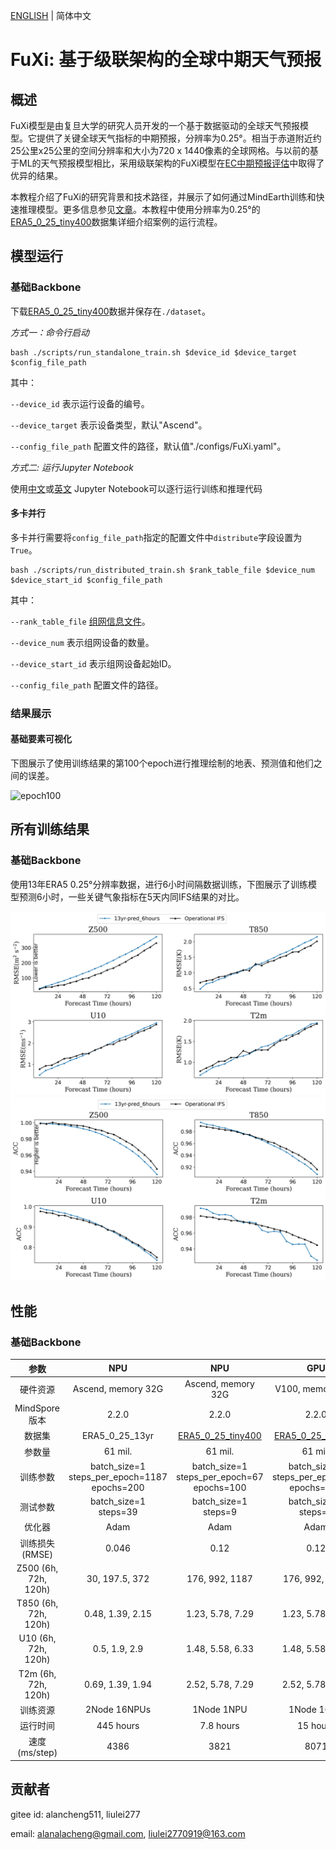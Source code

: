 [ENGLISH](README.md) | 简体中文

# FuXi: 基于级联架构的全球中期天气预报

## 概述

FuXi模型是由复旦大学的研究人员开发的一个基于数据驱动的全球天气预报模型。它提供了关键全球天气指标的中期预报，分辨率为0.25°。相当于赤道附近约25公里x25公里的空间分辨率和大小为720 x 1440像素的全球网格。与以前的基于ML的天气预报模型相比，采用级联架构的FuXi模型在[EC中期预报评估](https://charts.ecmwf.int/products/plwww_3m_fc_aimodels_wp_mean?area=Northern%20Extra-tropics&parameter=Geopotential%20500hPa&score=Root%20mean%20square%20error)中取得了优异的结果。

本教程介绍了FuXi的研究背景和技术路径，并展示了如何通过MindEarth训练和快速推理模型。更多信息参见[文章](https://www.nature.com/articles/s41612-023-00512-1)。本教程中使用分辨率为0.25°的[ERA5_0_25_tiny400](https://download-mindspore.osinfra.cn/mindscience/mindearth/dataset/ERA5_0_25_tiny400/)数据集详细介绍案例的运行流程。

## 模型运行

### 基础Backbone

下载[ERA5_0_25_tiny400](https://download-mindspore.osinfra.cn/mindscience/mindearth/dataset/ERA5_0_25_tiny400/)数据并保存在`./dataset`。

*方式一：命令行启动*

```shell
bash ./scripts/run_standalone_train.sh $device_id $device_target $config_file_path
```

其中：

`--device_id` 表示运行设备的编号。

`--device_target` 表示设备类型，默认"Ascend"。

`--config_file_path` 配置文件的路径，默认值"./configs/FuXi.yaml"。

*方式二: 运行Jupyter Notebook*

使用[中文](https://gitee.com/mindspore/mindscience/blob/f93ea7a7f90d67c983256844a2bcab094a3c7084/MindEarth/applications/medium-range/fuxi/fuxi_CN.ipynb)或[英文](https://gitee.com/mindspore/mindscience/raw/f93ea7a7f90d67c983256844a2bcab094a3c7084/MindEarth/applications/medium-range/fuxi/fuxi.ipynb) Jupyter Notebook可以逐行运行训练和推理代码

#### 多卡并行

多卡并行需要将`config_file_path`指定的配置文件中`distribute`字段设置为`True`。

```shell
bash ./scripts/run_distributed_train.sh $rank_table_file $device_num $device_start_id $config_file_path
```

其中：

`--rank_table_file` [组网信息文件](https://www.mindspore.cn/tutorials/experts/zh-CN/r2.2/parallel/rank_table.html#%E6%A6%82%E8%BF%B0)。

`--device_num` 表示组网设备的数量。

`--device_start_id` 表示组网设备起始ID。

`--config_file_path` 配置文件的路径。

### 结果展示

#### 基础要素可视化

下图展示了使用训练结果的第100个epoch进行推理绘制的地表、预测值和他们之间的误差。

![epoch100](images/key_info_comparison.png)

## 所有训练结果

### 基础Backbone

使用13年ERA5 0.25°分辨率数据，进行6小时间隔数据训练，下图展示了训练模型预测6小时，一些关键气象指标在5天内同IFS结果的对比。

![13yr_rmse](./images/RMSE_0.25_multi_years.png)
![13yr_acc](./images/ACC_0.25_multi_years.png)

## 性能

### 基础Backbone

|      参数        |        NPU              |        NPU             |    GPU       |
|:----------------------:|:--------------------------:|:--------------------------:|:---------------:|
|    硬件资源        |     Ascend, memory 32G     |     Ascend, memory 32G      |     V100, memory 32G       |
|     MindSpore版本   |        2.2.0             |         2.2.0             |      2.2.0       |
|     数据集      |      ERA5_0_25_13yr             |      [ERA5_0_25_tiny400](https://download.mindspore.cn/mindscience/mindearth/dataset/ERA5_0_25_tiny400)     |     [ERA5_0_25_tiny400](https://download.mindspore.cn/mindscience/mindearth/dataset/ERA5_0_25_tiny400)     |
|    参数量     |    61 mil.         |          61 mil.         |        61 mil.    |
|    训练参数  |        batch_size=1<br>steps_per_epoch=1187<br>epochs=200    |    batch_size=1<br>steps_per_epoch=67<br>epochs=100   |     batch_size=1<br>steps_per_epoch=67<br>epochs=100     |
|        测试参数      |    batch_size=1<br>steps=39 | batch_size=1<br>steps=9 |    batch_size=1<br>steps=9  |
|    优化器    |        Adam      |         Adam              |    Adam     |
|        训练损失(RMSE)      |    0.046    |   0.12     |  0.12   |
|        Z500  (6h, 72h, 120h)      |   30, 197.5, 372 |  176, 992, 1187 |   176, 992, 1187    |
|        T850  (6h, 72h, 120h)      |   0.48, 1.39, 2.15 |  1.23, 5.78, 7.29 |1.23, 5.78, 7.29   |
|        U10  (6h, 72h, 120h)      |    0.5, 1.9, 2.9 | 1.48, 5.58, 6.33 | 1.48, 5.58, 6.33   |
|        T2m  (6h, 72h, 120h)      |    0.69, 1.39, 1.94|  2.52, 5.78, 7.29 | 2.52, 5.78, 7.29   |
|    训练资源      | 2Node 16NPUs  | 1Node 1NPU   | 1Node 1GPU    |
|    运行时间     | 445 hours  | 7.8 hours   | 15 hours    |
|    速度(ms/step)          |     4386     |     3821       |   8071 |

## 贡献者

gitee id: alancheng511, liulei277

email: alanalacheng@gmail.com, liulei2770919@163.com